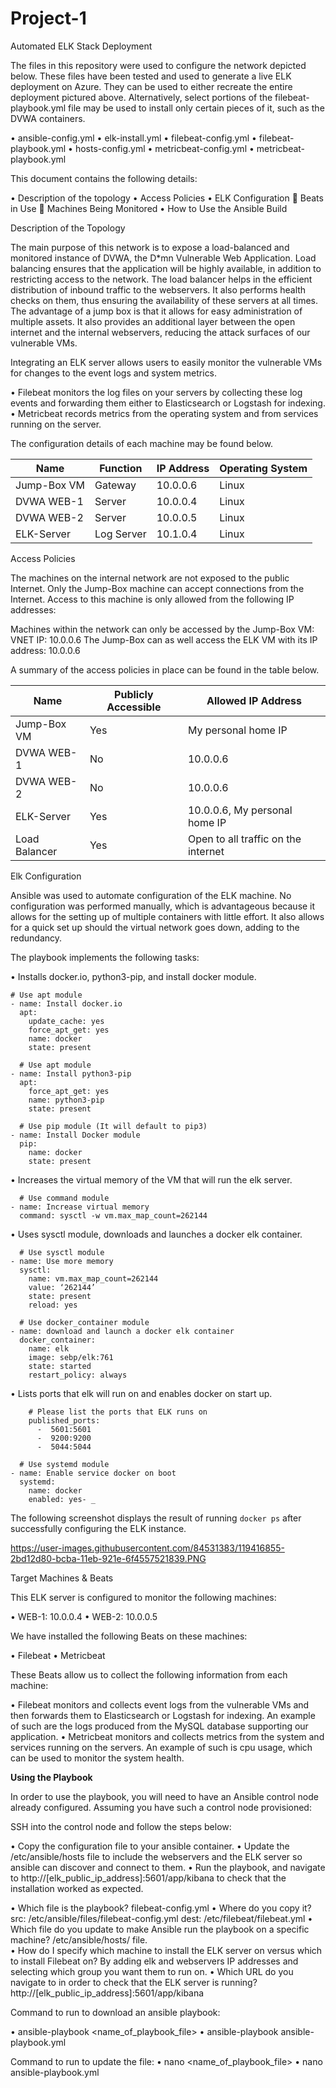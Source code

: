 # Project-1

Automated ELK Stack Deployment

The files in this repository were used to configure the network depicted below. These files have been tested and used to generate a live ELK deployment on Azure. They can be used to either recreate the entire deployment pictured above. Alternatively, select portions of the filebeat-playbook.yml file may be used to install only certain pieces of it, such as the DVWA containers.

•	ansible-config.yml
•	elk-install.yml
•	filebeat-config.yml
•	filebeat-playbook.yml
•	hosts-config.yml
•	metricbeat-config.yml
•	metricbeat-playbook.yml

This document contains the following details:

•	Description of the topology
•	Access Policies
•	ELK Configuration
	Beats in Use
	Machines Being Monitored
•	How to Use the Ansible Build


Description of the Topology

The main purpose of this network is to expose a load-balanced and monitored instance of DVWA, the D*mn Vulnerable Web Application.
Load balancing ensures that the application will be highly available, in addition to restricting access to the network.
The load balancer helps in the efficient distribution of inbound traffic to the webservers. It also performs health checks on them, thus ensuring the availability of these servers at all times. 
The advantage of a jump box is that it allows for easy administration of multiple assets. It also provides an additional layer between the open internet and the internal webservers, reducing the attack surfaces of our vulnerable VMs.

Integrating an ELK server allows users to easily monitor the vulnerable VMs for changes to the event logs and system metrics.

•	Filebeat monitors the log files on your servers by collecting these log events and forwarding them either to Elasticsearch or Logstash for indexing.
•	Metricbeat records metrics from the operating system and from services running on the server.

The configuration details of each machine may be found below.

|    Name     | Function  | IP Address | Operating System |
|-------------|-----------|------------|------------------|
| Jump-Box VM | Gateway   | 10.0.0.6   | Linux            |
| DVWA WEB-1  | Server    | 10.0.0.4   | Linux            |
| DVWA WEB-2  | Server    | 10.0.0.5   | Linux            |
| ELK-Server  | Log Server| 10.1.0.4   | Linux            |


Access Policies

The machines on the internal network are not exposed to the public Internet. 
Only the Jump-Box machine can accept connections from the Internet. Access to this machine is only allowed from the following IP addresses: <my-home-public-ip-address>

Machines within the network can only be accessed by the Jump-Box VM: VNET IP: 10.0.0.6
The Jump-Box can as well access the ELK VM with its IP address: 10.0.0.6


A summary of the access policies in place can be found in the table below.


| Name         | Publicly Accessible | Allowed IP Address                  |
|--------------|---------------------|-------------------------------------|
| Jump-Box VM  | Yes                 | My personal home IP                 |
| DVWA WEB-1   | No                  | 10.0.0.6                            |
| DVWA WEB-2   | No                  | 10.0.0.6                            |
| ELK-Server   | Yes                 | 10.0.0.6, My personal home IP       |
| Load Balancer| Yes                 | Open to all traffic on the internet |


Elk Configuration

Ansible was used to automate configuration of the ELK machine. No configuration was performed manually, which is advantageous because it allows for the setting up of multiple containers with little effort. It also allows for a quick set up should the virtual network goes down, adding to the redundancy.

The playbook implements the following tasks:

•	Installs docker.io, python3-pip, and install docker module.

    # Use apt module
    - name: Install docker.io
      apt:
        update_cache: yes
        force_apt_get: yes
        name: docker
        state: present

      # Use apt module
    - name: Install python3-pip
      apt:
        force_apt_get: yes
        name: python3-pip
        state: present

      # Use pip module (It will default to pip3)
    - name: Install Docker module
      pip:
        name: docker
        state: present

•	Increases the virtual memory of the VM that will run the elk server.

      # Use command module
    - name: Increase virtual memory
      command: sysctl -w vm.max_map_count=262144

•	Uses sysctl module, downloads and launches a docker elk container.

      # Use sysctl module
    - name: Use more memory
      sysctl:
        name: vm.max_map_count=262144
        value: ‘262144’
        state: present
        reload: yes

      # Use docker_container module
    - name: download and launch a docker elk container
      docker_container:
        name: elk
        image: sebp/elk:761
        state: started
        restart_policy: always

•	Lists ports that elk will run on and enables docker on start up.

        # Please list the ports that ELK runs on
        published_ports:
          -  5601:5601
          -  9200:9200
          -  5044:5044

      # Use systemd module
    - name: Enable service docker on boot
      systemd:
        name: docker
        enabled: yes- _

The following screenshot displays the result of running `docker ps` after successfully configuring the ELK instance.

https://user-images.githubusercontent.com/84531383/119416855-2bd12d80-bcba-11eb-921e-6f4557521839.PNG

    
Target Machines & Beats

This ELK server is configured to monitor the following machines:

•	WEB-1: 10.0.0.4
•	WEB-2: 10.0.0.5

We have installed the following Beats on these machines:

•	Filebeat
•	Metricbeat

These Beats allow us to collect the following information from each machine:

•	Filebeat monitors and collects event logs from the vulnerable VMs and then forwards them to Elasticsearch or Logstash for indexing. An example of such are the logs produced from the MySQL database supporting our application.
•	Metricbeat monitors and collects metrics from the system and services running on the servers. An example of such is cpu usage, which can be used to monitor the system health.

**Using the Playbook**

In order to use the playbook, you will need to have an Ansible control node already configured. Assuming you have such a control node provisioned: 

SSH into the control node and follow the steps below:

•	Copy the configuration file to your ansible container.
•	Update the /etc/ansible/hosts file to include the webservers and the ELK server so ansible can discover and connect to them.
•	Run the playbook, and navigate to http://[elk_public_ip_address]:5601/app/kibana to check that the installation worked as expected.

•	Which file is the playbook? filebeat-config.yml 
•	Where do you copy it? src: /etc/ansible/files/filebeat-config.yml dest: /etc/filebeat/filebeat.yml
•	Which file do you update to make Ansible run the playbook on a specific machine? /etc/ansible/hosts/ file.                      
•	How do I specify which machine to install the ELK server on versus which to install Filebeat on? By adding elk and webservers IP addresses and selecting which group you want them to run on.
•	Which URL do you navigate to in order to check that the ELK server is running? http://[elk_public_ip_address]:5601/app/kibana

Command to run to download an ansible playbook:

•	ansible-playbook <name_of_playbook_file>
•	ansible-playbook ansible-playbook.yml

Command to run to update the file:
•	nano <name_of_playbook_file>
•	nano ansible-playbook.yml
